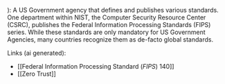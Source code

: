 ): A US Government agency that defines and publishes various standards. One department within NIST, the Computer Security Resource Center (CSRC), publishes the Federal Information Processing Standards (FIPS) series. While these standards are only mandatory for US Government Agencies, many countries recognize them as de-facto global standards.

Links (ai generated):
 - [[Federal Information Processing Standard (_FIPS_) 140]]
 - [[Zero Trust]]
